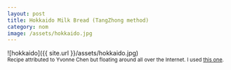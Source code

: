 ```yaml
---
layout: post
title: Hokkaido Milk Bread (TangZhong method)
category: nom
image: /assets/hokkaido.jpg
---
```


![hokkaido]({{ site.url }}/assets/hokkaido.jpg)
<br>
<sub>Recipe attributed to Yvonne Chen but floating around all over the Internet.  I used <a href="http://homecookinginmontana.blogspot.com/2013/03/japanese-milk-bread-using-tangzhong.html" target="_blank">this one</a>.</sub>
